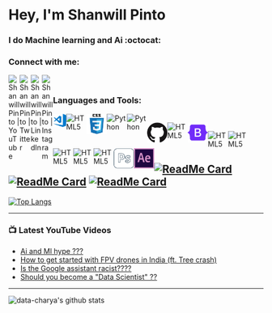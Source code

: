 # Hey, I'm Shanwill Pinto
<!--<img src="pro.png" width="400" align="right"> -->
<h3>I do Machine learning and Ai :octocat:</h3>


### Connect with me:

[<img align="left" alt="Shanwill Pinto | YouTube" width="22px" src="https://cdn.jsdelivr.net/npm/simple-icons@v3/icons/youtube.svg" />][youtube]
[<img align="left" alt="Shanwill Pinto | Twitter" width="22px" src="https://cdn.jsdelivr.net/npm/simple-icons@v3/icons/twitter.svg" />][twitter]
[<img align="left" alt="Shanwill Pinto | LinkedIn" width="22px" src="https://cdn.jsdelivr.net/npm/simple-icons@v3/icons/linkedin.svg" />][linkedin]
[<img align="left" alt="Shanwill Pinto | Instagram" width="22px" src="https://cdn.jsdelivr.net/npm/simple-icons@v3/icons/instagram.svg" />][instagram]

<br />

### Languages and Tools:

<img align="left" alt="Visual Studio Code" width="26px" src="https://raw.githubusercontent.com/github/explore/80688e429a7d4ef2fca1e82350fe8e3517d3494d/topics/visual-studio-code/visual-studio-code.png" />
<img align="left" alt="HTML5" width="40px" src="https://www.vectorlogo.zone/logos/w3_html5/w3_html5-icon.svg" />
<img align="left" alt="CSS3" width="40px" src="https://raw.githubusercontent.com/github/explore/80688e429a7d4ef2fca1e82350fe8e3517d3494d/topics/css/css.png" />
<img align="left" alt="Python" width="40px" src="https://www.vectorlogo.zone/logos/python/python-icon.svg" />
<img align="left" alt="Python" width="40px" src="https://www.vectorlogo.zone/logos/tensorflow/tensorflow-icon.svg" />
<br />


<img align="left" alt="GitHub" width="40px" src="https://raw.githubusercontent.com/github/explore/78df643247d429f6cc873026c0622819ad797942/topics/github/github.png" />
<img align="left" alt="HTML5" width="40px" src="https://www.vectorlogo.zone/logos/figma/figma-icon.svg" />
<img align="left" alt="HTML5" width="40px" src="https://raw.githubusercontent.com/devicons/devicon/ca0eb3d131d4586e62eb5ed31a2cde56035adc8d/icons/bootstrap/bootstrap-plain.svg" />
<br />


<img align="left" alt="HTML5" width="40px" src="https://www.vectorlogo.zone/logos/git-scm/git-scm-icon.svg" />
<img align="left" alt="HTML5" width="40px" src="https://www.vectorlogo.zone/logos/heroku/heroku-icon.svg" />
<img align="left" alt="HTML5" width="40px" src="https://www.vectorlogo.zone/logos/jupyter/jupyter-icon.svg" />
<img align="left" alt="HTML5" width="40px" src="https://www.vectorlogo.zone/logos/ubuntu/ubuntu-icon.svg" />
<img align="left" alt="HTML5" width="40px" src="https://www.vectorlogo.zone/logos/adobe_illustrator/adobe_illustrator-icon.svg" />
<br />


<img align="left" alt="HTML5" width="40px" src="https://raw.githubusercontent.com/devicons/devicon/ca0eb3d131d4586e62eb5ed31a2cde56035adc8d/icons/photoshop/photoshop-line.svg" />
<img align="left" alt="HTML5" width="40px" src="https://raw.githubusercontent.com/devicons/devicon/ca0eb3d131d4586e62eb5ed31a2cde56035adc8d/icons/aftereffects/aftereffects-original.svg" />

<br />

[![ReadMe Card](https://github-readme-stats.vercel.app/api/pin/?username=data-charya&theme=dracula&repo=Scene-Detection)](https://github.com/data-charya/Scene-Detection)
[![ReadMe Card](https://github-readme-stats.vercel.app/api/pin/?username=data-charya&theme=dracula&repo=Covid-19-Mask-Detection)](https://github.com/data-charya/Covid-19-Mask-Detection)
[![ReadMe Card](https://github-readme-stats.vercel.app/api/pin/?username=data-charya&theme=dracula&repo=Breast-Cancer-Prediction)](https://github.com/data-charya/Breast-Cancer-Prediction)
---
[![Top Langs](https://github-readme-stats.vercel.app/api/top-langs/?username=data-charya&theme=radical&layout=compact)](https://github.com/anuraghazra/github-readme-stats)

---
### 📺 Latest YouTube Videos
<!-- YOUTUBE:START -->
- [Ai and Ml hype ???](https://www.youtube.com/watch?v=PjsSS-Qc4tc)
- [How to get started with FPV drones in India (ft. Tree crash)](https://www.youtube.com/watch?v=OhTXnPqs-pc)
- [Is the Google assistant racist????](https://www.youtube.com/watch?v=QhOrBO_Dl08&t=274s)
- [Should you become a "Data Scientist" ??](https://www.youtube.com/watch?v=jOBMidPpHxw&t=29s)
<!-- YOUTUBE:END -->
---
![data-charya's github stats](https://github-readme-stats.vercel.app/api?username=data-charya&theme=tokyonight&show_icons=true)

[twitter]: https://twitter.com/Pintoshanwill
[youtube]: https://www.youtube.com/channel/UCkvwlQH9BzkX0zAGAB18NxA
[instagram]: https://instagram.com/swo._.osh
[linkedin]: https://linkedin.com/in/shanwillpinto

